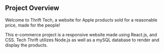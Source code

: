 ## Project Overview 


Welcome to Thrift Tech, a website for Apple products sold for a reasonable price, made for the people!

This e-commerce project is a responsive website made using React.js, and CSS. Tech Thrift utilizes Node.js as well as a mySQL database to render and display the products. 
